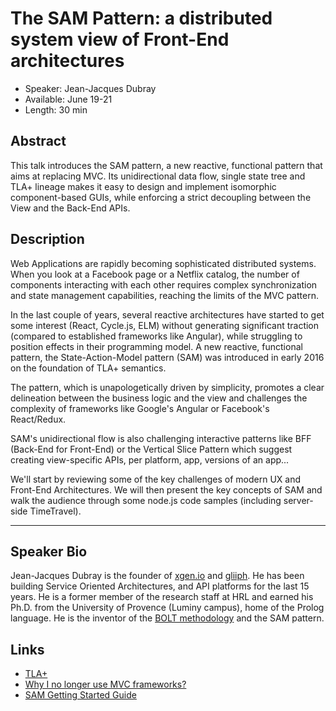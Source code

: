 # The SAM Pattern: a distributed system view of Front-End architectures

* Speaker: Jean-Jacques Dubray
* Available: June 19-21
* Length: 30 min

Abstract
----------
This talk introduces the SAM pattern, a new reactive, functional pattern that aims at replacing MVC. 
Its unidirectional data flow, single state tree and TLA+ lineage makes it easy to design and implement 
isomorphic component-based GUIs, while enforcing a strict decoupling between the View and the Back-End APIs. 

Description
-----------

Web Applications are rapidly becoming sophisticated distributed systems. When you look at a Facebook page or a Netflix catalog, 
the number of components interacting with each other requires complex synchronization and state management capabilities, reaching 
the limits of the MVC pattern. 

In the last couple of years, several reactive architectures have started to get some interest (React, Cycle.js, ELM) without 
generating significant traction (compared to established frameworks like Angular), while struggling to position effects in their 
programming model. A new reactive, functional pattern, the State-Action-Model pattern (SAM) was introduced in early 2016 on the 
foundation of TLA+ semantics.

The pattern, which is unapologetically driven by simplicity, promotes a clear delineation between the business logic and the view 
and challenges the complexity of frameworks like Google's Angular or Facebook's React/Redux. 

SAM's unidirectional flow is also challenging interactive patterns like BFF (Back-End for Front-End) or the Vertical Slice Pattern 
which suggest creating view-specific APIs, per platform, app, versions of an app...  

We'll start by reviewing some of the key challenges of modern UX and Front-End Architectures. We will then present the
key concepts of SAM and walk the audience through some node.js code samples (including server-side TimeTravel).

---------------


Speaker Bio
-----------
Jean-Jacques Dubray is the founder of [xgen.io](http://xgen.io) and [gliiph](http://www.gliiph.com). He has been building Service Oriented Architectures, 
and API platforms for the last 15 years. He is a former member of the research staff at HRL and earned his Ph.D. from 
the University of Provence (Luminy campus), home of the Prolog language. He is the inventor of the [BOLT methodology](http://www.xgenio.com/bolt-introduction.pdf) and the SAM pattern.

Links
-----
* [TLA+](https://en.wikipedia.org/wiki/TLA%2B)
* [Why I no longer use MVC frameworks?](http://www.infoq.com/articles/no-more-mvc-frameworks)
* [SAM Getting Started Guide](http://sam.js.org)
